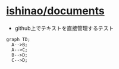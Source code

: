 # [ishinao/documents](https://github.com/ishinao/documents)

- github上でテキストを直接管理するテスト


```mermaid
graph TD;
  A-->B;
  A-->C;
  B-->D;
  C-->D;
```
